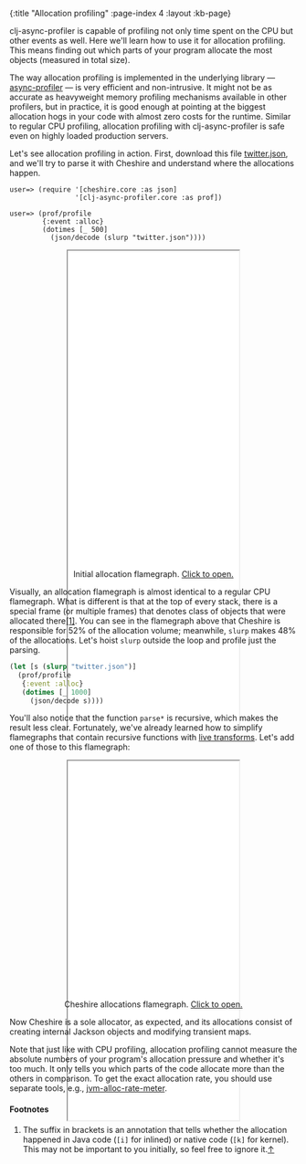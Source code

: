 {:title "Allocation profiling"
 :page-index 4
 :layout :kb-page}

clj-async-profiler is capable of profiling not only time spent on the CPU but
other events as well. Here we'll learn how to use it for allocation profiling.
This means finding out which parts of your program allocate the most objects
(measured in total size).

The way allocation profiling is implemented in the underlying library —
[async-profiler](https://github.com/jvm-profiling-tools/async-profiler#allocation-profiling)
— is very efficient and non-intrusive. It might not be as accurate as
heavyweight memory profiling mechanisms available in other profilers, but in
practice, it is good enough at pointing at the biggest allocation hogs in your
code with almost zero costs for the runtime. Similar to regular CPU profiling,
allocation profiling with clj-async-profiler is safe even on highly loaded
production servers.

Let's see allocation profiling in action. First, download this file
[twitter.json](https://github.com/miloyip/nativejson-benchmark/blob/master/data/twitter.json),
and we'll try to parse it with Cheshire and understand where the allocations
happen.

```clojure-repl
user=> (require '[cheshire.core :as json]
                '[clj-async-profiler.core :as prof])

user=> (prof/profile
        {:event :alloc}
        (dotimes [_ 500]
          (json/decode (slurp "twitter.json"))))
```

<center>
<figure class="figure">
<div class="downscale-iframe-66" style="height:560px">
<iframe src="/img/kb/cljap-alloc1.html?hide-sidebar=true" style="height:840px"></iframe>
</div>
<figcaption class="figure-caption text-center">
    Initial allocation flamegraph. <a href="/img/kb/cljap-alloc1.html?hide-sidebar=true" target="_blank">Click to open.</a>
</figcaption>
</figure>
</center>

Visually, an allocation flamegraph is almost identical to a regular CPU
flamegraph. What is different is that at the top of every stack, there is a
special frame (or multiple frames) that denotes class of objects that were
allocated there[[1]](#fn1)<a name="bfn1"></a>. You can see in the flamegraph
above that Cheshire is responsible for 52% of the allocation volume; meanwhile,
`slurp` makes 48% of the allocations. Let's hoist `slurp` outside the loop and
profile just the parsing.

```clj
(let [s (slurp "twitter.json")]
  (prof/profile
   {:event :alloc}
   (dotimes [_ 1000]
     (json/decode s))))
```

You'll also notice that the function `parse*` is recursive, which makes the
result less clear. Fortunately, we've already learned how to simplify
flamegraphs that contain recursive functions with [live
transforms](/kb/profiling/clj-async-profiler/exploring-flamegraphs/#live-transforms).
Let's add one of those to this flamegraph:

<center>
<figure class="figure">
<div class="downscale-iframe-66" style="height:420px">
<iframe src="/img/kb/cljap-alloc2.html" style="height:630px"></iframe>
</div>
<figcaption class="figure-caption text-center">
    Cheshire allocations flamegraph. <a href="/img/kb/cljap-alloc2.html" target="_blank">Click to open.</a>
</figcaption>
</figure>
</center>

Now Cheshire is a sole allocator, as expected, and its allocations consist of
creating internal Jackson objects and modifying transient maps.

Note that just like with CPU profiling, allocation profiling cannot measure the
absolute numbers of your program's allocation pressure and whether it's too
much. It only tells you which parts of the code allocate more than the others in
comparison. To get the exact allocation rate, you should use separate tools,
e.g.,
[jvm-alloc-rate-meter](https://github.com/clojure-goes-fast/jvm-alloc-rate-meter).

#### Footnotes

1. <a name="fn1"></a><span> The suffix in brackets is an annotation that tells whether
  the allocation happened in Java code (`[i]` for inlined) or native code (`[k]`
  for kernel). This may not be important to you initially, so feel free to
  ignore it.</span>[↑](#bfn1)
